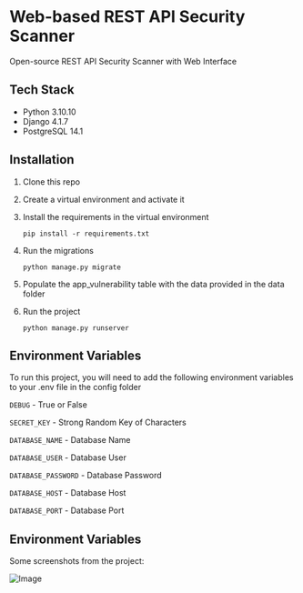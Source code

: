 # Web-based REST API Security Scanner

Open-source REST API Security Scanner with Web Interface

## Tech Stack
- Python 3.10.10
- Django 4.1.7
- PostgreSQL 14.1


## Installation

1. Clone this repo
2. Create a virtual environment and activate it
3. Install the requirements in the virtual environment 

    ```pip install -r requirements.txt```
4. Run the migrations
    
    ```python manage.py migrate```
5. Populate the app_vulnerability table with the data provided in the data folder

6. Run the project
    
    ```python manage.py runserver```


## Environment Variables

To run this project, you will need to add the following environment variables to your .env file in the config folder

`DEBUG` - True or False

`SECRET_KEY` - Strong Random Key of Characters

`DATABASE_NAME` - Database Name

`DATABASE_USER` - Database User

`DATABASE_PASSWORD` - Database Password

`DATABASE_HOST` - Database Host

`DATABASE_PORT` - Database Port

## Environment Variables

Some screenshots from the project:

![Image](https://github.com/familbabayev/repository/blob/main/dashboard.png?raw=true)